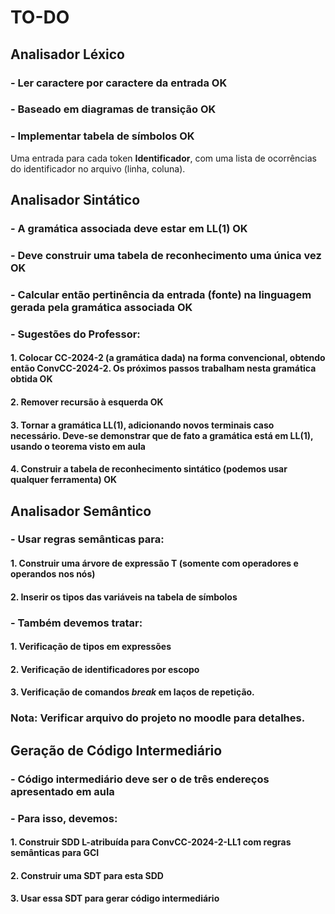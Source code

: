 # TO-DO

## Analisador Léxico
### - Ler caractere por caractere da entrada OK
### - Baseado em diagramas de transição OK
### - Implementar tabela de símbolos OK
Uma entrada para cada token **Identificador**, com uma lista de ocorrências do identificador no arquivo (linha, coluna). 

## Analisador Sintático
### - A gramática associada deve estar em LL(1) OK
### - Deve construir uma tabela de reconhecimento uma única vez OK
### - Calcular então pertinência da entrada (fonte) na linguagem gerada pela gramática associada OK 
### - Sugestões do Professor:
#### 1. Colocar CC-2024-2 (a gramática dada) na forma convencional, obtendo então ConvCC-2024-2. Os próximos passos trabalham nesta gramática obtida OK
#### 2. Remover recursão à esquerda OK
#### 3. Tornar a gramática LL(1), adicionando novos terminais caso necessário. Deve-se demonstrar que de fato a gramática está em LL(1), usando o teorema visto em aula 
#### 4. Construir a tabela de reconhecimento sintático (podemos usar qualquer ferramenta) OK

## Analisador Semântico
### - Usar regras semânticas para:
#### 1. Construir uma árvore de expressão T (somente com operadores e operandos nos nós)
#### 2. Inserir os tipos das variáveis na tabela de símbolos
### - Também devemos tratar:
#### 1. Verificação de tipos em expressões
#### 2. Verificação de identificadores por escopo
#### 3. Verificação de comandos *break* em laços de repetição.
### Nota: Verificar arquivo do projeto no moodle para detalhes.

## Geração de Código Intermediário

### - Código intermediário deve ser o de três endereços apresentado em aula
### - Para isso, devemos:
#### 1. Construir SDD L-atribuída para ConvCC-2024-2-LL1 com regras semânticas para GCI
#### 2. Construir uma SDT para esta SDD
#### 3. Usar essa SDT para gerar código intermediário